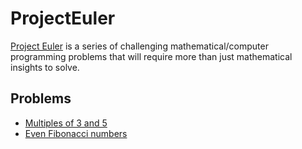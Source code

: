 # ProjectEuler

[Project Euler](http://projecteuler.net) is a series of challenging mathematical/computer programming problems that will require more than just mathematical insights to solve.

## Problems

-  [Multiples of 3 and 5](solutions/001.pl)
-  [Even Fibonacci numbers](solutions/002.pl)
